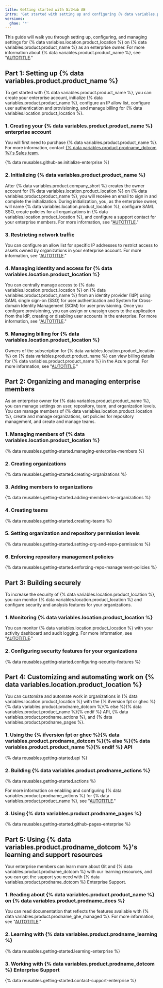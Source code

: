 ```yaml
---
title: Getting started with GitHub AE
intro: 'Get started with setting up and configuring {% data variables.product.product_name %} for {% data variables.location.product_location %}.'
versions:
  ghae: '*'
---
```


This guide will walk you through setting up, configuring, and managing settings for {% data variables.location.product_location %} on {% data variables.product.product_name %} as an enterprise owner. For more information about {% data variables.product.product_name %}, see "[AUTOTITLE](/admin/overview/about-github-ae)."

## Part 1: Setting up {% data variables.product.product_name %}

To get started with {% data variables.product.product_name %}, you can create your enterprise account, initialize {% data variables.product.product_name %}, configure an IP allow list, configure user authentication and provisioning, and manage billing for {% data variables.location.product_location %}.

### 1. Creating your {% data variables.product.product_name %} enterprise account

You will first need to purchase {% data variables.product.product_name %}. For more information, contact [{% data variables.product.prodname_dotcom %}'s Sales team](https://enterprise.github.com/contact).

{% data reusables.github-ae.initialize-enterprise %}

### 2. Initializing {% data variables.product.product_name %}

After {% data variables.product.company_short %} creates the owner account for {% data variables.location.product_location %} on {% data variables.product.product_name %}, you will receive an email to sign in and complete the initialization. During initialization, you, as the enterprise owner, will name {% data variables.location.product_location %}, configure SAML SSO, create policies for all organizations in {% data variables.location.product_location %}, and configure a support contact for your enterprise members. For more information, see "[AUTOTITLE](/admin/configuration/configuring-your-enterprise/initializing-github-ae)."

### 3. Restricting network traffic

You can configure an allow list for specific IP addresses to restrict access to assets owned by organizations in your enterprise account. For more information, see "[AUTOTITLE](/admin/configuration/configuring-your-enterprise/restricting-network-traffic-to-your-enterprise-with-an-ip-allow-list)."

### 4. Managing identity and access for {% data variables.location.product_location %}

You can centrally manage access to {% data variables.location.product_location %} on {% data variables.product.product_name %} from an identity provider (IdP) using SAML single sign-on (SSO) for user authentication and System for Cross-domain Identity Management (SCIM) for user provisioning. Once you configure provisioning, you can assign or unassign users to the application from the IdP, creating or disabling user accounts in the enterprise. For more information, see "[AUTOTITLE](/admin/identity-and-access-management/using-saml-for-enterprise-iam/about-saml-for-enterprise-iam)."

### 5. Managing billing for {% data variables.location.product_location %}

Owners of the subscription for {% data variables.location.product_location %} on {% data variables.product.product_name %} can view billing details for {% data variables.product.product_name %} in the Azure portal. For more information, see "[AUTOTITLE](/billing/managing-billing-for-your-github-account/about-billing-for-your-enterprise)."

## Part 2: Organizing and managing enterprise members

As an enterprise owner for {% data variables.product.product_name %}, you can manage settings on user, repository, team, and organization levels. You can manage members of {% data variables.location.product_location %}, create and manage organizations, set policies for repository management, and create and manage teams.

### 1. Managing members of {% data variables.location.product_location %}

{% data reusables.getting-started.managing-enterprise-members %}

### 2. Creating organizations

{% data reusables.getting-started.creating-organizations %}

### 3. Adding members to organizations

{% data reusables.getting-started.adding-members-to-organizations %}

### 4. Creating teams

{% data reusables.getting-started.creating-teams %}

### 5. Setting organization and repository permission levels

{% data reusables.getting-started.setting-org-and-repo-permissions %}

### 6. Enforcing repository management policies

{% data reusables.getting-started.enforcing-repo-management-policies %}

## Part 3: Building securely

To increase the security of {% data variables.location.product_location %}, you can monitor {% data variables.location.product_location %} and configure security and analysis features for your organizations.

### 1. Monitoring {% data variables.location.product_location %}

You can monitor {% data variables.location.product_location %} with your activity dashboard and audit logging. For more information, see "[AUTOTITLE](/admin/monitoring-activity-in-your-enterprise)."

### 2. Configuring security features for your organizations

{% data reusables.getting-started.configuring-security-features %}

## Part 4: Customizing and automating work on {% data variables.location.product_location %}

You can customize and automate work in organizations in {% data variables.location.product_location %} with the {% ifversion fpt or ghec %}{% data variables.product.prodname_dotcom %}{% else %}{% data variables.product.product_name %}{% endif %} API, {% data variables.product.prodname_actions %}, and {% data variables.product.prodname_pages %}.

### 1. Using the {% ifversion fpt or ghec %}{% data variables.product.prodname_dotcom %}{% else %}{% data variables.product.product_name %}{% endif %} API

{% data reusables.getting-started.api %}

### 2. Building {% data variables.product.prodname_actions %}

{% data reusables.getting-started.actions %}

For more information on enabling and configuring {% data variables.product.prodname_actions %} for {% data variables.product.product_name %}, see "[AUTOTITLE](/admin/github-actions/getting-started-with-github-actions-for-your-enterprise/getting-started-with-github-actions-for-github-ae)."

### 3. Using {% data variables.product.prodname_pages %}

{% data reusables.getting-started.github-pages-enterprise %}

## Part 5: Using {% data variables.product.prodname_dotcom %}'s learning and support resources

Your enterprise members can learn more about Git and {% data variables.product.prodname_dotcom %} with our learning resources, and you can get the support you need with {% data variables.product.prodname_dotcom %} Enterprise Support.

### 1. Reading about {% data variables.product.product_name %} on {% data variables.product.prodname_docs %}

You can read documentation that reflects the features available with {% data variables.product.prodname_ghe_managed %}. For more information, see "[AUTOTITLE](/get-started/learning-about-github/about-versions-of-github-docs)."

### 2. Learning with {% data variables.product.prodname_learning %}

{% data reusables.getting-started.learning-enterprise %}

### 3. Working with {% data variables.product.prodname_dotcom %} Enterprise Support

{% data reusables.getting-started.contact-support-enterprise %}
